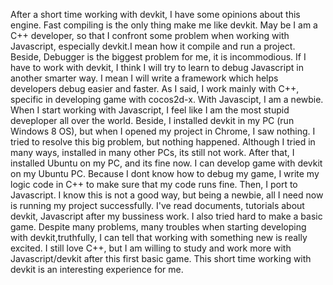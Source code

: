 After a short time working with devkit, I have some opinions about this engine. Fast compiling is the only thing make me like devkit. 
May be I am a C++ developer, so that I confront some problem when working with Javascript, especially devkit.I mean how it compile and run a project.
Beside, Debugger is the biggest problem for me, it is incommodious.
If I have to work with devkit, I think I will try to learn to debug Javascript in another smarter way. I mean I will write a framework which helps developers debug easier and faster.
As I said, I work mainly with C++, specific in developing game with cocos2d-x. With Javascipt, I am a newbie.
When I start working with Javascript, I feel like I am the most stupid deveploper all over the world.
Beside, I installed devkit in my PC (run Windows 8 OS), but when I opened my project in Chrome, I saw nothing. 
I tried to resolve this big problem, but nothing happened. Although I tried in many ways, installed in many other PCs, its still not work.
After that, I installed Ubuntu on my PC, and its fine now. I can develop game with devkit on my Ubuntu PC.
Because I dont know how to debug my game, I write my logic code in C++ to make sure that my code runs fine. Then, I port to Javascript. 
I know this is not a good way, but being a newbie, all I need now is running my project successfully.
I've read documents, tutorials about devkit, Javascript after my bussiness work.
I also tried hard to make a basic game.
Despite many problems, many troubles when starting developing with devkit,truthfully, I can tell that working with something new is really excited. 
I still love C++, but I am willing to study and work more with Javascript/devkit after this first basic game. 
This short time working with devkit is an interesting experience for me.
